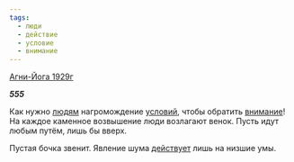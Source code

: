 ```yaml
---
tags:
  - люди
  - действие
  - условие
  - внимание
---
```

[Агни-Йога 1929г](https://127.0.0.1:4002/agni/1929)

___555___

Как нужно [людям](../../../tags/#люди) нагромождение [условий](../../../tags/#условие), чтобы обратить [внимание](../../../tags/#внимание)! На каждое каменное возвышение люди возлагают венок. Пусть идут любым путём, лишь бы вверх.   

Пустая бочка звенит. Явление шума [действует](../../../tags/#действие) лишь на низшие умы.